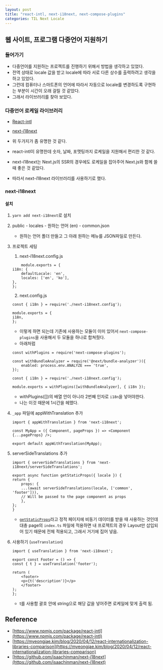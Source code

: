 ```yaml
---
layout: post
title: "react-intl, next-i18next, next-compose-plugins"
categories: TIL Next Locale
---
```


## 웹 사이트, 프로그램 다중언어 지원하기

### 들어가기

- 다중언어를 지원하는 프로젝트를 진행하기 위해서 방법을 생각하고 있었다.
- 전역 상태로 locale 값을 받고 locale에 따라 서로 다른 상수를 출력하려고 생각을 하고 있었다.
- 그런데 컴퓨터나 스마트폰의 언어에 따라서 자동으로 locale를 변경하도록 구현하는 부분이 시간이 오래 걸릴 것 같았다.
- 그래서 라이브러리를 찾아 보았다.

### 다중언어 로케일 라이브러리

- [React-intl](https://www.npmjs.com/package/react-intl)
- [next-i18next](https://github.com/isaachinman/next-i18next)

- 위 두가지가 좀 유명한 것 같다.
- react-intl이 유명한데 숫자, 날짜, 포맷팅까지 로케일을 지원해서 편리한 것 같다.
- next-i18next는 Next.js의 SSR의 경우에도 로케일을 잡아주어 Next.js와 함께 쓸 때 좋은 것 같았다.
- 따라서 next-i18next 라이브러리를 사용하기로 했다.

### next-i18next

#### 설치

1. `yarn add next-i18next`로 설치
2. public - locales - 원하는 언어 (en) - common.json
   - 원하는 언어 폴더 만들고 그 아래 원하는 메뉴를 JSON파일로 만든다.
3. 프로젝트 세팅

   1. next-i18next.config.js

   ```
       module.exports = {
   i18n: {
       defaultLocale: 'en',
       locales: ['en', 'ko'],
   },
   };
   ```

   2. next.config.js

   ```
   const { i18n } = require('./next-i18next.config');

   module.exports = {
   i18n,
   };
   ```

   - 이렇게 하면 되는데 기존에 사용하는 모듈이 이미 있어서 `next-compose-plugins`을 사용해서 두 모듈을 하나로 합쳐줬다.
   - 아래처럼

   ```
   const withPlugins = require('next-compose-plugins');

   const withBundleAnalyzer = require('@next/bundle-analyzer')({
       enabled: process.env.ANALYZE === 'true',
   });

   const { i18n } = require('./next-i18next.config');

   module.exports = withPlugins([withBundleAnalyzer], { i18n });
   ```

   - withPlugins([])의 배열 안이 아니라 2번째 인자로 `i18n`을 넣어야한다.
   - 나는 이것 때문에 1시간을 헤맸다.

4. `_app` 파일에 appWithTranslation 추가


    ```
    import { appWithTranslation } from 'next-i18next';

    const MyApp = ({ Component, pageProps }) => <Component {...pageProps} />;

    export default appWithTranslation(MyApp);
    ```

4. serverSideTranslations 추가


    ```
    import { serverSideTranslations } from 'next-i18next/serverSideTranslations';

    export async function getStaticProps({ locale }) {
    return {
        props: {
        ...(await serverSideTranslations(locale, ['common', 'footer'])),
        // Will be passed to the page component as props
        },
    };
    }
    ```
    - [`getStaticProps`](https://b41-41.github.io/posts/TIL_next_getStaticProps/)라고 정적 페이지에 비동기 데이터를 받을 때 사용하는 것인데 대충 page의 `index.ts` 파일에 적용하면 내 프로젝트의 경우 Layout만 삽입되어 있기 때문에 전체 적용되고, 그래서 거기에 집어 넣음.

5. 사용하기 (`useTranslation`)


    ```
    import { useTranslation } from 'next-i18next';

    export const Footer = () => {
    const { t } = useTranslation('footer');

    return (
        <footer>
        <p>{t('description')}</p>
        </footer>
    );
    };
    ```
    - t를 사용함 괄호 안에 string으로 해당 값을 넣어주면 로케일에 맞게 출력 됨.

## Reference

- [https://www.npmjs.com/package/react-intl](https://www.npmjs.com/package/react-intl)
- [https://myeongjae.kim/blog/2020/04/12/react-internationalization-libraries-comparison](https://myeongjae.kim/blog/2020/04/12/react-internationalization-libraries-comparison)
- [https://github.com/isaachinman/next-i18next](https://github.com/isaachinman/next-i18next)
